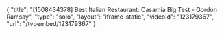 {
    "title": "[1508434378] Best Italian Restaurant: Casamia Big Test - Gordon Ramsay",
    "type": "solo",
    "layout": "iframe-static",
    "videoId": "123179367",
    "url": "\/tvpembed\/123179367"
}